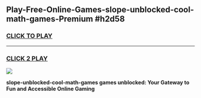 
## Play-Free-Online-Games-slope-unblocked-cool-math-games-Premium #h2d58
<h3>
<a href="https://premium.freeplayer.one?title=slope-unblocked-cool-math-games&ref=8M">CLICK TO PLAY</a></h3>
<hr>

<h3>
<a href="https://premium.freeplayer.one?title=slope-unblocked-cool-math-games&ref=8M">CLICK 2 PLAY</a>
  
</h3>

<a href="https://premium.freeplayer.one?title=slope-unblocked-cool-math-games&ref=8M"><img src="https://clearcache.store/games.png"></a>


**slope-unblocked-cool-math-games games unblocked: Your Gateway to Fun and Accessible Online Gaming**

